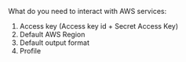 What do you need to interact with AWS services:


1. Access key (Access key id + Secret Access Key)
2. Default AWS Region
3. Default output format
4. Profile
